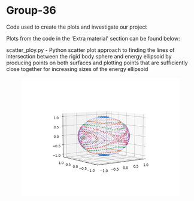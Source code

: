 # Group-36
Code used to create the plots and investigate our project

Plots from the code in the 'Extra material' section can be found below:

scatter_ploy.py - Python scatter plot approach to finding the lines of intersection between the rigid body sphere and energy ellipsoid by producing points on both surfaces and plotting points that are sufficiently close together for increasing sizes of the energy ellipsoid

<figure>
    <img src="Images/scatter_plot.png"
</figure>
